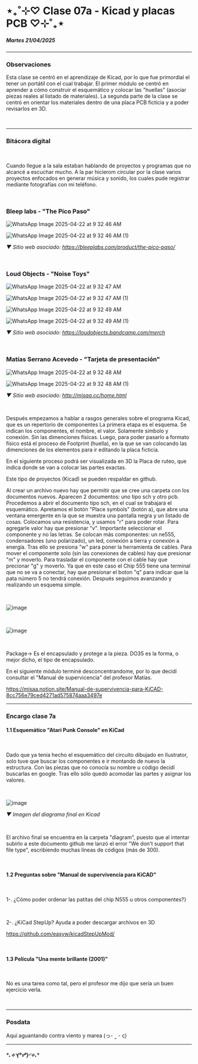 # ⋆₊˚⊹♡ Clase 07a - Kicad y placas PCB ♡⊹˚₊⋆

##### _Martes 21/04/2025_

***

### Observaciones

<!---Recordar para programar "md" (markdown): 
- https://github.com/adam-p/markdown-here/wiki/Markdown-Cheatsheet 
- https://www.markdownguide.org/basic-syntax/
- El Domingo 30 de marzo cumplí 25... no se porqué me gustaría sentirme orgullosa de ello, que se me reconociera --->

Esta clase se centró en el aprendizaje de Kicad, por lo que fue primordial el tener un portátil con el cual trabajar.
El primer módulo se centró en aprender a cómo construir el esquemático y colocar las "huellas" (asociar piezas reales al listado de materiales).
La segunda parte de la clase se centró en orientar los materiales dentro de una placa PCB ficticia y a poder revisarlos en 3D.

<br>

***

### Bitácora digital

<br>

Cuando llegue a la sala estaban hablando de proyectos y programas que no alcancé a escuchar mucho. A la par hicierom circular por la clase varios proyectos enfocados en generar música y sonido, los cuales pude registrar mediante fotografías con mi teléfono.

<br>

### Bleep labs - "The Pico Paso"

![WhatsApp Image 2025-04-22 at 9 32 46 AM](https://github.com/user-attachments/assets/3b5edad9-1c76-4d5f-a6fe-d986e128c815)

![WhatsApp Image 2025-04-22 at 9 32 46 AM (1)](https://github.com/user-attachments/assets/6740cae8-6caf-4e10-816a-b072130bb96a)

_▼ Sitio web asociado: https://bleeplabs.com/product/the-pico-paso/_

<br>

### Loud Objects - "Noise Toys"

![WhatsApp Image 2025-04-22 at 9 32 47 AM](https://github.com/user-attachments/assets/ed01f290-bd0a-4aa0-aa67-b771a06f4842)

![WhatsApp Image 2025-04-22 at 9 32 47 AM (1)](https://github.com/user-attachments/assets/0a0ae4f6-4e2b-4f81-9c20-5d57fc69e416)

![WhatsApp Image 2025-04-22 at 9 32 49 AM](https://github.com/user-attachments/assets/b0d29e64-3aee-4258-b791-250bd2e9760b)

![WhatsApp Image 2025-04-22 at 9 32 49 AM (1)](https://github.com/user-attachments/assets/9c2cca9e-2406-4ab5-9a65-aa09307756c0)

_▼ Sitio web asociado: https://loudobjects.bandcamp.com/merch_

<br>

### Matías Serrano Acevedo - "Tarjeta de presentación"

![WhatsApp Image 2025-04-22 at 9 32 48 AM](https://github.com/user-attachments/assets/e7eeb9a0-9add-4826-b6cf-022a932e0a20)

![WhatsApp Image 2025-04-22 at 9 32 48 AM (1)](https://github.com/user-attachments/assets/1ac94898-b72a-4ec2-aab6-6ebe95be71d8)

_▼ Sitio web asociado: http://misaa.cc/home.html_

<br>

Después empezamos a hablar a rasgos generales sobre el programa Kicad, que es un repertorio de componentes
La primera etapa es el esquema. Se indican los componentes, el nombre, el valor. Solamente simbolo y conexión. Sin las dimenciones físicas.
Luego, para poder pasarlo a formato físico está el proceso de Footprint (huella), en la que se van colocando las dimenciones de los elementos para ir editando la placa ficticia.

En el siguiente proceso podrá ser visualizada en 3D la Placa de ruteo, que indica donde se van a colocar las partes exactas.

Este tipo de proyectos (Kicad) se pueden respaldar en github.

Al crear un archivo nuevo hay que permitir que se cree una carpeta con los documentos nuevos.
Aparecen 2 documentos: uno tipo sch y otro pcb. Procedemos a abrir el documento tipo sch, en el cual se trabajará el esquemático.
Apretamos el botón "Place symbols" (botón a), que abre una ventana emergente en la que se muestra una pantalla negra y un listado de cosas. Colocamos una resistencia, y usamos "r" para poder rotar. Para agregarle valor hay que presionar "v". Importante seleccionar el componente y no las letras.
Se colocan más componentes: un ne555, condensadores (uno polarizado), un led, conexión a tierra y conexión a energía.
Tras ello se presiona "w" para poner la herramienta de cables. Para mover el componente solo (sin las conexiones de cables) hay que presionar "m" y moverlo. Para trasladar el componente con el cable hay que precionar "g" y moverlo.
Ya que en este caso el Chip 555 tiene una terminal que no se va a conectar, hay que presionar el boton "q" para indicar que la pata número 5 no tendrá conexión. Después seguimos avanzando y realizando un esquema simple.

<br>

![image](https://github.com/user-attachments/assets/f4f262c6-3bb1-4873-951d-807e0c5dda59)

<br>

![image](https://github.com/user-attachments/assets/5c025e70-b67c-4716-b859-4b0b59735c3a)

<br>

Package-> Es el encapsulado y protege a la pieza. DO35 es la forma, o mejor dicho, el tipo de encapsulado.

En el siguiente módulo terminé desconcentrandome, por lo que decidí consultar el "Manual de supervicencia" del profesor Matías.

https://misaa.notion.site/Manual-de-supervivencia-para-KiCAD-8cc756e79ced4271ad575874aaa3497e

***

### Encargo clase 7a
 
#### 1.1 Esquemático "Atari Punk Console" en KiCad

<br>

Dado que ya tenía hecho el esquemático del circuito dibujado en Ilustrator, solo tuve que buscar los componentes e ir montando de nuevo la estructura. Con las piezas que no conocía su nombre u código decidí buscarlas en google. Tras ello sólo quedó acomodar las partes y asignar los valores.

<br>

![image](https://github.com/user-attachments/assets/a4d9139a-9d36-4ed3-a2d9-b81be012ac17)

_▼ Imagen del diagrama final en Kicad_

<br>

El archivo final se encuentra en la carpeta "diagram", puesto que al intentar subirlo a este documento github me lanzó el error "We don't support that file type", escribiendo muchas líneas de códigos (más de 300).

<br>

#### 1.2 Preguntas sobre "Manual de supervivencia para KiCAD"

<br>

1-. ¿Cómo poder ordenar las patitas del chip N555 u otros componentes?}

<br>

2-. ¿KiCad StepUp? Ayuda a poder descargar archivos en 3D

https://github.com/easyw/kicadStepUpMod/

<br>

#### 1.3 Película "Una mente brillante (2001)"

<br>

No es una tarea como tal, pero el profesor me dijo que sería un buen ejercicio verla.

<br>

***

### Posdata

Aquí aguantando contra viento y marea (っ- ‸ - ς)

***

##### _°˖✧◝(⁰▿⁰)◜✧˖°_
